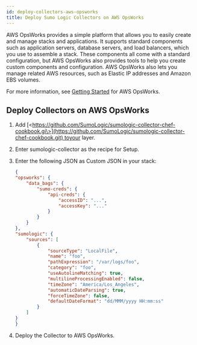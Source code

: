 ```yaml
---
id: deploy-collectors-aws-opsworks
title: Deploy Sumo Logic Collectors on AWS OpsWorks
---
```



AWS OpsWorks provides a simple platform that allows you to easily create and manage stacks and applications. It supports standard components such as application servers, database servers, and load balancers, which you use to assemble a stack. These components all come with a standard configuration, but AWS OpsWorks also provides tools to help you create custom components and configuration. AWS OpsWorks also lets you manage related AWS resources, such as Elastic IP addresses and Amazon EBS volumes.

For more information, see [Getting Started](http://docs.aws.amazon.com/opsworks/latest/userguide/gettingstarted-opscm.html) for AWS OpsWorks.

## Deploy Collectors on AWS OpsWorks

1. Add [\<https://github.com/SumoLogic/sumologic-collector-chef-cookbook.gi\>](https://github.com/SumoLogic/sumologic-collector-chef-cookbook.git) toyour layer.
1. Enter sumologic-collector as the recipe for Setup.
1. Enter the following JSON as Custom JSON in your stack:

    ```json
    {
    "opsworks": {
        "data_bags": {
            "sumo-creds": {
                "api-creds": {
                    "accessID": "...",
                    "accessKey": "..."
                }
            }
        }
    },
    "sumologic": {
        "sources": [
            {
                "sourceType": "LocalFile",
                "name": "foo",
                "pathExpression": "/var/logs/foo",
                "category": "foo",
                "useAutolineMatching": true,
                "multilineProcessingEnabled": false,
                "timeZone": "America/Los_Angeles",
                "automaticDateParsing": true,
                "forceTimeZone": false,
                "defaultDateFormat": "dd/MMM/yyyy HH:mm:ss"
            }
        ]
    }
    }
    ```

1. Deploy the Collector to AWS OpsWorks.
